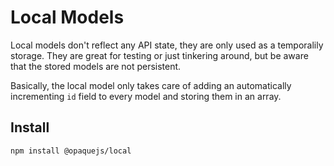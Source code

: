 # Local Models

Local models don't reflect any API state, they are only used as a temporalily storage. They are great for testing or just tinkering around, but be aware that the stored models are not persistent.

Basically, the local model only takes care of adding an automatically incrementing `id` field to every model and storing them in an array.

## Install
```sh
npm install @opaquejs/local
```